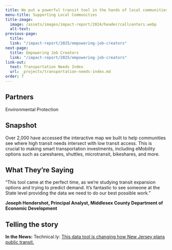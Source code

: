 ```yaml
---
title: We put a powerful transit tool in the hands of local communities.
menu-title: Supporting Local Communities
title-image:
  image: /assets/images/impact-report/2024/header/callcenters.webp
  alt-text:
previous-page:
  title:
  link: "/impact-report/2025/empowering-job-creators"
next-page:
  title: Empowering Job Creators
  link: "/impact-report/2025/empowering-job-creators"
link-out:
  text: Transportation Needs Index
  url: _projects/transportation-needs-index.md
order: 7
---
```


## Partners

Environmental Protection

## Snapshot

Over 2,000 have accessed the interactive map we built to help communities see where high transit needs intersect with low transit access. This is crucial to making smart transportation investments, including eMobility options such as careshares, shuttles, microtransit, bikeshares, and more.

## What They’re Saying

<div class="usa-alert usa-alert--info usa-alert--no-icon">
    <div class="usa-alert__body">
        <p class="usa-alert__text">
“This tool came at the perfect time, as we’re studying transit expansion options and trying to predict demand. It’s fantastic to see someone at the State level providing the data we need to do our best possible work.”

<p><strong>Joseph Hendershot, Principal Analyst, Middlesex County Department of Economic Development</strong></p>

</p>
</div>

</div>

## Telling the story

**In the News:** Technical.ly: [This data tool is changing how New Jersey plans public transit.](https://technical.ly/civics/new-jersey-transportation-needs-index-guest-post/)
